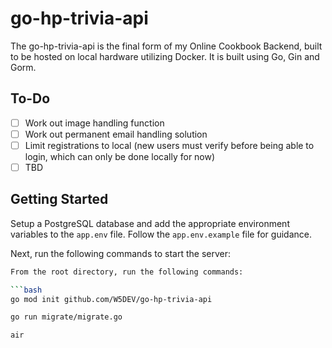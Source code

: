 # go-hp-trivia-api

The go-hp-trivia-api is the final form of my Online Cookbook Backend, built to be hosted on local hardware utilizing Docker. It is built using Go, Gin and Gorm.

## To-Do

- [ ] Work out image handling function
- [ ] Work out permanent email handling solution
- [ ] Limit registrations to local (new users must verify before being able to login, which can only be done locally for now)
- [ ] TBD

## Getting Started

Setup a PostgreSQL database and add the appropriate environment variables to the `app.env` file. Follow the `app.env.example` file for guidance.

Next, run the following commands to start the server:

```bash
From the root directory, run the following commands:

```bash
go mod init github.com/W5DEV/go-hp-trivia-api

go run migrate/migrate.go

air
```
